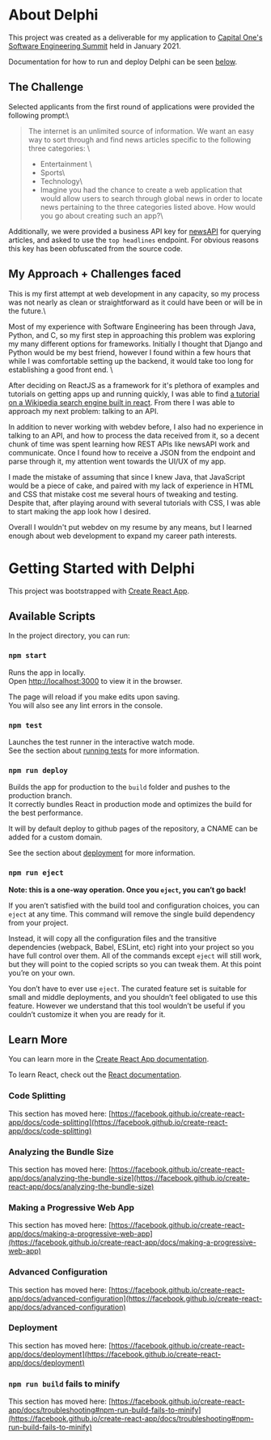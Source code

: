 # About Delphi

This project was created as a deliverable for my application to [Capital One's Software Engineering Summit](https://campus.capitalone.com/summits/) held in January 2021.

Documentation for how to run and deploy Delphi can be seen [below](https://github.com/thayes46/delphi#getting-started-with-Delphi).

## The Challenge

Selected applicants from the first round of applications were provided the following prompt:\

> The internet is an unlimited source of information. We want an easy way to sort through and find news articles specific to the following three categories: \
> - Entertainment \
> - Sports\
> - Technology\
> - Imagine you had the chance to create a web application that would allow users to search through global news in order to locate news pertaining to the three categories listed above. How would you go about creating such an app?\

Additionally, we were provided a business API key for [newsAPI](https://newsapi.org) for querying articles, and asked to use the `top headlines` endpoint. For obvious reasons this key has been obfuscated from the source code.

## My Approach + Challenges faced

This is my first attempt at web development in any capacity, so my process was not nearly as clean or straightforward as it could have been or will be in the future.\

Most of my experience with Software Engineering has been through Java, Python, and C, so my first step in approaching this problem was exploring my many different options for frameworks. Initially I thought that Django and Python would be my best friend, however I found within a few hours that while I was comfortable setting up the backend, it would take too long for establishing a good front end. \

After deciding on ReactJS as a framework for it's plethora of examples and tutorials on getting apps up and running quickly, I was able to find [a tutorial on a Wikipedia search engine built in react](https://github.com/simonjsuh/Wikipedia-Search-API-using-React.js). From there I was able to approach my next problem: talking to an API.

In addition to never working with webdev before, I also had no experience in talking to an API, and how to process the data received from it, so a decent chunk of time was spent learning how REST APIs like newsAPI work and communicate. Once I found how to receive a JSON from the endpoint and parse through it, my attention went towards the UI/UX of my app.

I made the mistake of assuming that since I knew Java, that JavaScript would be a piece of cake, and paired with my lack of experience in HTML and CSS that mistake cost me several hours of tweaking and testing. Despite that, after playing around with several tutorials with CSS, I was able to start making the app look how I desired.

Overall I wouldn't put webdev on my resume by any means, but I learned enough about web development to expand my career path interests.

# Getting Started with Delphi

This project was bootstrapped with [Create React App](https://github.com/facebook/create-react-app).

## Available Scripts

In the project directory, you can run:

### `npm start`

Runs the app in locally.\
Open [http://localhost:3000](http://localhost:3000) to view it in the browser.

The page will reload if you make edits upon saving.\
You will also see any lint errors in the console.

### `npm test`

Launches the test runner in the interactive watch mode.\
See the section about [running tests](https://facebook.github.io/create-react-app/docs/running-tests) for more information.

### `npm run deploy`

Builds the app for production to the `build` folder and pushes to the production branch.\
It correctly bundles React in production mode and optimizes the build for the best performance.

It will by default deploy to github pages of the repository, a CNAME can be added for a custom domain.

See the section about [deployment](https://facebook.github.io/create-react-app/docs/deployment) for more information.

### `npm run eject`

**Note: this is a one-way operation. Once you `eject`, you can’t go back!**

If you aren’t satisfied with the build tool and configuration choices, you can `eject` at any time. This command will remove the single build dependency from your project.

Instead, it will copy all the configuration files and the transitive dependencies (webpack, Babel, ESLint, etc) right into your project so you have full control over them. All of the commands except `eject` will still work, but they will point to the copied scripts so you can tweak them. At this point you’re on your own.

You don’t have to ever use `eject`. The curated feature set is suitable for small and middle deployments, and you shouldn’t feel obligated to use this feature. However we understand that this tool wouldn’t be useful if you couldn’t customize it when you are ready for it.

## Learn More

You can learn more in the [Create React App documentation](https://facebook.github.io/create-react-app/docs/getting-started).

To learn React, check out the [React documentation](https://reactjs.org/).

### Code Splitting

This section has moved here: [https://facebook.github.io/create-react-app/docs/code-splitting](https://facebook.github.io/create-react-app/docs/code-splitting)

### Analyzing the Bundle Size

This section has moved here: [https://facebook.github.io/create-react-app/docs/analyzing-the-bundle-size](https://facebook.github.io/create-react-app/docs/analyzing-the-bundle-size)

### Making a Progressive Web App

This section has moved here: [https://facebook.github.io/create-react-app/docs/making-a-progressive-web-app](https://facebook.github.io/create-react-app/docs/making-a-progressive-web-app)

### Advanced Configuration

This section has moved here: [https://facebook.github.io/create-react-app/docs/advanced-configuration](https://facebook.github.io/create-react-app/docs/advanced-configuration)

### Deployment

This section has moved here: [https://facebook.github.io/create-react-app/docs/deployment](https://facebook.github.io/create-react-app/docs/deployment)

### `npm run build` fails to minify

This section has moved here: [https://facebook.github.io/create-react-app/docs/troubleshooting#npm-run-build-fails-to-minify](https://facebook.github.io/create-react-app/docs/troubleshooting#npm-run-build-fails-to-minify)
